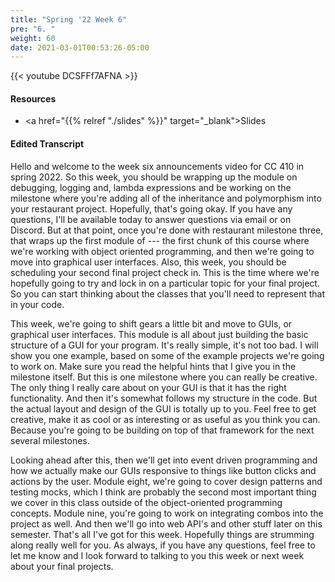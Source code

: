 ```yaml
---
title: "Spring '22 Week 6"
pre: "6. "
weight: 60
date: 2021-03-01T00:53:26-05:00
---
```


{{< youtube DCSFFf7AFNA   >}}

#### Resources

* <a href="{{% relref "./slides" %}}" target="_blank">Slides</a>

#### Edited Transcript

Hello and welcome to the week six announcements video for CC 410 in spring 2022. So this week, you should be wrapping up the module on debugging, logging and, lambda expressions and be working on the milestone where you're adding all of the inheritance and polymorphism into your restaurant project. Hopefully, that's going okay. If you have any questions, I'll be available today to answer questions via email or on Discord. But at that point, once you're done with restaurant milestone three, that wraps up the first module of --- the first chunk of this course where we're working with object oriented programming, and then we're going to move into graphical user interfaces. Also, this week, you should be scheduling your second final project check in. This is the time where we're hopefully going to try and lock in on a particular topic for your final project. So you can start thinking about the classes that you'll need to represent that in your code. 

This week, we're going to shift gears a little bit and move to GUIs, or graphical user interfaces. This module is all about just building the basic structure of a GUI for your program. It's really simple, it's not too bad. I will show you one example, based on some of the example projects we're going to work on. Make sure you read the helpful hints that I give you in the milestone itself. But this is one milestone where you can really be creative. The only thing I really care about on your GUI is that it has the right functionality. And then it's somewhat follows my structure in the code. But the actual layout and design of the GUI is totally up to you. Feel free to get creative, make it as cool or as interesting or as useful as you think you can. Because you're going to be building on top of that framework for the next several milestones. 

Looking ahead after this, then we'll get into event driven programming and how we actually make our GUIs responsive to things like button clicks and actions by the user. Module eight, we're going to cover design patterns and testing mocks, which I think are probably the second most important thing we cover in this class outside of the object-oriented programming concepts. Module nine, you're going to work on integrating combos into the project as well. And then we'll go into web API's and other stuff later on this semester. That's all I've got for this week. Hopefully things are strumming along really well for you. As always, if you have any questions, feel free to let me know and I look forward to talking to you this week or next week about your final projects. 

